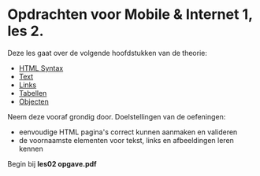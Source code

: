 # Opdrachten voor Mobile & Internet 1, les 2. 

Deze les gaat over de volgende hoofdstukken van de theorie: 

- [HTML Syntax](https://rogiervdl.github.io/HTML-course/02_syntax.html#/)
- [Text](https://rogiervdl.github.io/HTML-course/03_text.html#/)  
- [Links](https://rogiervdl.github.io/HTML-course/04_links.html#/)  
- [Tabellen](https://rogiervdl.github.io/HTML-course/05_tables.html#/)  
- [Objecten](https://rogiervdl.github.io/HTML-course/06_objects.html#/)  

Neem deze vooraf grondig door. Doelstellingen van de oefeningen:

- eenvoudige HTML pagina's correct kunnen aanmaken en valideren
- de voornaamste elementen voor tekst, links en afbeeldingen leren kennen

Begin bij **les02 opgave.pdf**